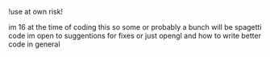 !use at own risk!

im 16 at the time of coding this so some or probably a bunch will be spagetti code
im open to suggentions for fixes or just opengl and how to write better code in general
